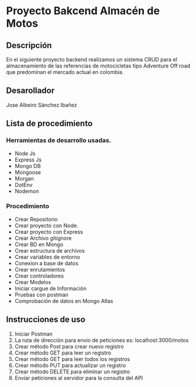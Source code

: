 # Proyecto Bakcend Almacén de Motos

## Descripción

En el siguiente proyecto backend realizamos un sistema CRUD para el almacenamiento de las referencias de motocicletas tipo Adventure Off road que predominan el mercado actual en colombia.

## Desarollador

Jose Albeiro Sánchez Ibañez

## Lista de procedimiento

### Herramientas de desarrollo usadas.

- Node Js
- Express Js
- Mongo DB
- Mongoose
- Morgan
- DotEnv
- Nodemon

### Procedimiento

- Crear Repositorio
- Crear proyecto con Node.
- Crear proyecto con Express
- Crear Archivo gitignore
- Crear BD en Mongo
- Crear estructura de archivos
- Crear variables de entorno
- Conexion a base de datos
- Crear enrutamientos
- Crear controladores
- Crear Modelos
- Iniciar cargue de Información
- Pruebas con postman
- Comprobación de datos en Mongo Atlas

## Instrucciones de uso

1. Iniciar Postman
2. La ruta de dirección para envio de peticiones es: localhost:3000/motos
3. Crear método Post para crear nuevo registro
4. Crear método GET para leer un registro
5. Crear método GET para leer todos los registros
6. Crear método PUT para actualizar un registro
7. Crear método DELETE para eliminar un registro
8. Enviar peticiones al servidor para la consulta del API
